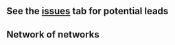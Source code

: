 ## See the [issues](https://github.com/basexisland/sales/issues) tab for potential leads

## Network of networks
